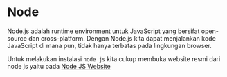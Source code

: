 # Node

Node.js adalah runtime environment untuk JavaScript yang bersifat open-source dan cross-platform. Dengan Node.js kita dapat menjalankan kode JavaScript di mana pun, tidak hanya terbatas pada lingkungan browser.

Untuk melakukan instalasi `node js` kita cukup membuka website resmi dari node js yaitu pada [Node JS Website](https://nodejs.org/en/)